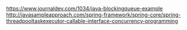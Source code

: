 https://www.journaldev.com/1034/java-blockingqueue-example
http://javasampleapproach.com/spring-framework/spring-core/spring-threadpooltaskexecutor-callable-interface-concurrency-programming
